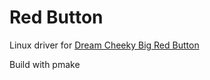 Red Button
==========

Linux driver for [Dream Cheeky Big Red Button](http://dreamcheeky.com/big-red-button)

Build with pmake
